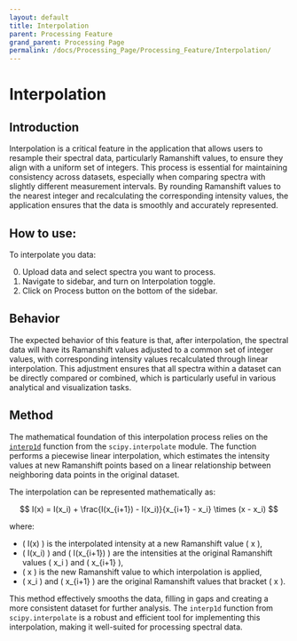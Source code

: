 ```yaml
---
layout: default
title: Interpolation
parent: Processing Feature
grand_parent: Processing Page
permalink: /docs/Processing_Page/Processing_Feature/Interpolation/
---
```


# Interpolation

## Introduction

Interpolation is a critical feature in the application that allows users to resample their spectral data, particularly Ramanshift values, to ensure they align with a uniform set of integers. This process is essential for maintaining consistency across datasets, especially when comparing spectra with slightly different measurement intervals. By rounding Ramanshift values to the nearest integer and recalculating the corresponding intensity values, the application ensures that the data is smoothly and accurately represented.

## How to use:

To interpolate you data:

0. Upload data and select spectra you want to process.
1. Navigate to sidebar, and turn on Interpolation toggle.
2. Click on Process button on the bottom of the sidebar.

## Behavior

The expected behavior of this feature is that, after interpolation, the spectral data will have its Ramanshift values adjusted to a common set of integer values, with corresponding intensity values recalculated through linear interpolation. This adjustment ensures that all spectra within a dataset can be directly compared or combined, which is particularly useful in various analytical and visualization tasks.

## Method

The mathematical foundation of this interpolation process relies on the [`interp1d`](https://docs.scipy.org/doc/scipy/reference/generated/scipy.interpolate.interp1d.html#scipy.interpolate.interp1d) function from the `scipy.interpolate` module. The function performs a piecewise linear interpolation, which estimates the intensity values at new Ramanshift points based on a linear relationship between neighboring data points in the original dataset.

The interpolation can be represented mathematically as:

$$
I(x) = I(x_i) + \frac{I(x_{i+1}) - I(x_i)}{x_{i+1} - x_i} \times (x - x_i)
$$

where:
- \( I(x) \) is the interpolated intensity at a new Ramanshift value \( x \),
- \( I(x_i) \) and \( I(x_{i+1}) \) are the intensities at the original Ramanshift values \( x_i \) and \( x_{i+1} \),
- \( x \) is the new Ramanshift value to which interpolation is applied,
- \( x_i \) and \( x_{i+1} \) are the original Ramanshift values that bracket \( x \).

This method effectively smooths the data, filling in gaps and creating a more consistent dataset for further analysis. The `interp1d` function from `scipy.interpolate` is a robust and efficient tool for implementing this interpolation, making it well-suited for processing spectral data.

